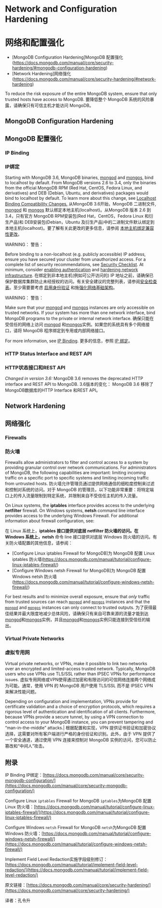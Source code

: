 # Network and Configuration Hardening[](https://docs.mongodb.com/manual/core/security-hardening/ "Permalink to this headline")

# 网络和配置强化


-   [MongoDB Configuration Hardening]MongoDB 配置强化(https://docs.mongodb.com/manual/core/security-hardening/#mongodb-configuration-hardening)
-   [Network Hardening]网络强化(https://docs.mongodb.com/manual/core/security-hardening/#network-hardening)

To reduce the risk exposure of the entire MongoDB system, ensure that only trusted hosts have access to MongoDB.
要降低整个 MongoDB 系统的风险暴露，请确保只有可信主机才能访问 MongoDB。

## MongoDB Configuration Hardening

## MongoDB 配置强化

### IP Binding

### IP绑定

Starting with MongoDB 3.6, MongoDB binaries, [mongod](https://docs.mongodb.com/manual/reference/program/mongod/#bin.mongod)  and  [mongos](https://docs.mongodb.com/manual/reference/program/mongos/#bin.mongos), bind to localhost by default. From MongoDB versions 2.6 to 3.4, only the binaries from the official MongoDB RPM (Red Hat, CentOS, Fedora Linux, and derivatives) and DEB (Debian, Ubuntu, and derivatives) packages would bind to localhost by default. To learn more about this change, see  [Localhost Binding Compatibility Changes.](https://docs.mongodb.com/manual/release-notes/3.6-compatibility/#bind-ip-compatibility)
从MongoDB 3.6开始，MongoDB 二进制文件, [mongod](https://docs.mongodb.com/manual/reference/program/mongod/#bin.mongod) 和 [mongos](https://docs.mongodb.com/manual/reference/program/mongos/#bin.mongos) 默认绑定本地主机(localhost)。从MongoDB 版本 2.6 到 3.4，只有官方 MongoDB RPM安装包(Red Hat，CentOS，Fedora Linux 和衍生产品)和 DEB安装包(Debian，Ubuntu 及衍生产品)中的二进制文件默认绑定到本地主机(localhost)。要了解有关此更改的更多信息，请参阅 [本地主机绑定兼容性更改](https://docs.mongodb.com/manual/release-notes/3.6-compatibility/#bind-ip-compatibility)。

WARNING：
警告：

Before binding to a non-localhost (e.g. publicly accessible) IP address, ensure you have secured your cluster from unauthorized access. For a complete list of security recommendations, see [Security Checklist](https://docs.mongodb.com/manual/administration/security-checklist/). At minimum, consider [enabling authentication](https://docs.mongodb.com/manual/administration/security-checklist/#checklist-auth) and [hardening network infrastructure](https://docs.mongodb.com/manual/core/security-hardening/#).
在绑定到非本地主机(例如可公开访问的) IP 地址之前，请确保已保护数据库集群防止未经授权的访问。有关安全建议的完整列表，请参阅[安全检查表](https://docs.mongodb.com/manual/administration/security-checklist/)。至少需要要考虑 [启用身份验证](https://docs.mongodb.com/manual/administration/security-checklist/#checklist-auth) 和施[强化网络基础架构](https://docs.mongodb.com/manual/core/security-hardening/#)。

WARNING：
警告：

Make sure that your [mongod](https://docs.mongodb.com/manual/reference/program/mongod/#bin.mongod) and [mongos](https://docs.mongodb.com/manual/reference/program/mongos/#bin.mongos) instances are only accessible on trusted networks. If your system has more than one network interface, bind MongoDB programs to the private or internal network interface.
确保只能在受信任的网络上访问 [mongod](https://docs.mongodb.com/manual/reference/program/mongod/#bin.mongod) 和[mongos](https://docs.mongodb.com/manual/reference/program/mongos/#bin.mongos)实例。如果您的系统具有多个网络接口，请将 MongoDB 程序绑定到专用或内部网络接口。

For more information, see [IP Binding](https://docs.mongodb.com/manual/core/security-mongodb-configuration/).
更多的信息，参照 [IP 绑定](https://docs.mongodb.com/manual/core/security-mongodb-configuration/)。

### HTTP Status Interface and REST API

### HTTP状态接口和REST API

*Changed in version 3.6:* MongoDB 3.6 removes the deprecated HTTP interface and REST API to MongoDB.
3.6版本的变化： MongoDB 3.6 移除了 MongoDB数据库的HTTP Interface 和REST API。

## Network Hardening

## 网络强化

### Firewalls

### 防火墙

Firewalls allow administrators to filter and control access to a system by providing granular control over network communications. For administrators of MongoDB, the following capabilities are important: limiting incoming traffic on a specific port to specific systems and limiting incoming traffic from untrusted hosts.
防火墙允许管理员通过提供网络通信的细粒度控制来过滤和控制对系统的访问。对于 MongoDB 的管理员，以下功能非常重要：将特定端口上的传入流量限制到特定系统，并限制来自不受信任主机的传入流量。

On Linux systems, the **iptables** interface provides access to the underlying **netfilter** firewall. On Windows systems, **netsh** command line interface provides access to the underlying Windows Firewall. For additional information about firewall configuration, see:

在 Linux 系统上，**iptables **接口提供对底层 **netfilter** 防火墙的访问。在 Windows 系统上**，netsh** 命令 line 接口提供对底层 Windows 防火墙的访问。有关防火墙配置的其他信息，请参阅：

-   [Configure Linux iptables Firewall for MongoDB]为 MongoDB 配置 Linux iptables 防火墙(https://docs.mongodb.com/manual/tutorial/configure-linux-iptables-firewall/)
-   [Configure Windows netsh Firewall for MongoDB]为 MongoDB 配置 Windows netsh 防火墙(https://docs.mongodb.com/manual/tutorial/configure-windows-netsh-firewall/)

For best results and to minimize overall exposure, ensure that *only* traffic from trusted sources can reach [`mongod`](https://docs.mongodb.com/manual/reference/program/mongod/#bin.mongod) and [`mongos`](https://docs.mongodb.com/manual/reference/program/mongos/#bin.mongos) instances and that the [`mongod`](https://docs.mongodb.com/manual/reference/program/mongod/#bin.mongod) and [`mongos`](https://docs.mongodb.com/manual/reference/program/mongos/#bin.mongos) instances can only connect to trusted outputs.
为了获得最佳结果并最大限度地减少总体风险，请确保只有来自可靠来源的流量才能到达[mongod](https://docs.mongodb.com/manual/reference/program/mongod/#bin.mongod)和[mongos](https://docs.mongodb.com/manual/reference/program/mongos/#bin.mongos)实例，并且[mongod](https://docs.mongodb.com/manual/reference/program/mongod/#bin.mongod)和[mongos](https://docs.mongodb.com/manual/reference/program/mongos/#bin.mongos)实例只能连接到受信任的输出。

### Virtual Private Networks

### 虚拟专用网

Virtual private networks, or VPNs, make it possible to link two networks over an encrypted and limited-access trusted network. Typically, MongoDB users who use VPNs use TLS/SSL rather than IPSEC VPNs for performance issues.
虚拟专用网络或VPN使得通过加密和有限访问的可信网络连接两个网络成为可能。通常，使用 VPN 的 MongoDB 用户使用 TLS/SSL 而不是 IPSEC VPN 来解决性能问题。

Depending on configuration and implementation, VPNs provide for certificate validation and a choice of encryption protocols, which requires a rigorous level of authentication and identification of all clients. Furthermore, because VPNs provide a secure tunnel, by using a VPN connection to control access to your MongoDB instance, you can prevent tampering and “man-in-the-middle” attacks.|
根据配置和实现，VPN 提供证书验证和加密协议选择，这需要对所有客户端进行严格的身份验证和识别。此外，由于 VPN 提供了一个安全通道，通过使用 VPN 连接来控制对 MongoDB 实例的访问，您可以防止篡改和“中间人”攻击。

## 附录

IP Binding IP绑定：[https://docs.mongodb.com/manual/core/security-mongodb-configuration/](https://docs.mongodb.com/manual/core/security-mongodb-configuration/)

Configure Linux  `iptables`  Firewall for MongoDB  `iptables`为MongoDB 配置Linux 防火墙：[https://docs.mongodb.com/manual/tutorial/configure-linux-iptables-firewall/](https://docs.mongodb.com/manual/tutorial/configure-linux-iptables-firewall/)

Configure Windows  `netsh`  Firewall for MongoDB    `netsh`为MongoDB 配置Windows 防火墙：[https://docs.mongodb.com/manual/tutorial/configure-windows-netsh-firewall/](https://docs.mongodb.com/manual/tutorial/configure-windows-netsh-firewall/)

Implement Field Level Redaction实施字段级别修订：[https://docs.mongodb.com/manual/tutorial/implement-field-level-redaction/](https://docs.mongodb.com/manual/tutorial/implement-field-level-redaction/)


原文链接：[https://docs.mongodb.com/manual/core/security-hardening/](https://docs.mongodb.com/manual/core/security-hardening/)

译者：孔令升